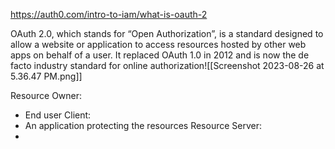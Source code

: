https://auth0.com/intro-to-iam/what-is-oauth-2

OAuth 2.0, which stands for “Open Authorization”, is a standard designed to allow a website or application to access resources hosted by other web apps on behalf of a user. It replaced OAuth 1.0 in 2012 and is now the de facto industry standard for online authorization![[Screenshot 2023-08-26 at 5.36.47 PM.png]]


Resource Owner: 
- End user
Client:
- An application protecting the resources
Resource Server:
-